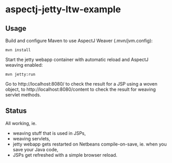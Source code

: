 # aspectj-jetty-ltw-example

## Usage

Build and configure Maven to use AspectJ Weaver (.mvn/jvm.config):

```
mvn install
```

Start the jetty webapp container with automatic reload and AspectJ weaving enabled:

```
mvn jetty:run
```

Go to http://localhost:8080/ to check the result for a JSP using a woven object, to http://localhost:8080/content to
check the result for weaving servlet methods.

## Status

All working, ie.

* weaving stuff that is used in JSPs,
* weaving servlets,
* jetty webapp gets restarted on Netbeans compile-on-save, ie. when you save your Java code,
* JSPs get refreshed with a simple browser reload.
